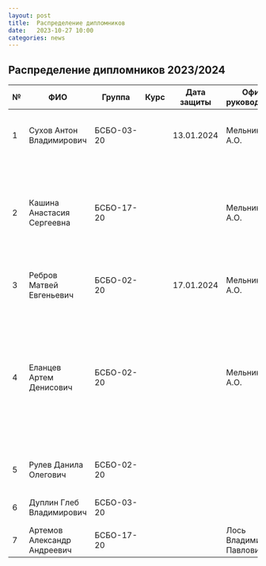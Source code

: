 ```yaml
---
layout: post
title:  Распределение дипломников
date:   2023-10-27 10:00
categories: news
---
```

## Распределение дипломников 2023/2024

| №    | ФИО                                   | Группа        | Курс |Дата защиты| Офиц. руководитель        | Тема                                                                                                                                                                  |
| -----| ------------------------------------- | ------------- | ---- | --------- | ------------------------- | --------------------------------------------------------------------------------------------------------------------------------------------------------------------- |
| 1    |Сухов Антон Владимирович               | БСБО-03-20    |      |13.01.2024 | Мельников А.О.            | Разработка программно-математических средств для распознавания сигналов электромиографии на основе ансамбля классификаторов.                                                                                               |
| 2    |Кашина Анастасия Сергеевна             | БСБО-17-20    |      |           | Мельников А.О.            | Разработка программно-математических средств для автоматического формирования обучающих выборок сигналов ЭМГ. 1. Генерация размеченных данных для формирования обучающих выборок сигналов ЭМГ. - посмотреть EMGdData augmentation, (посмотреть https://www.nature.com/articles/s41467-023-37238-w)                                                                                                |
| 3    |Ребров Матвей Евгеньевич               | БСБО-02-20    |      |17.01.2024 | Мельников А.О.            | Разработка программно-математических средств для аутентификации пользователя на основе сигнала электромиографии.                                                                                               |
| 4    |Еланцев Артем Денисович                | БСБО-02-20    |      |           | Мельников А.О.            | Разработка серверного приложения для обработки и анализа сигналов электромиографии. (Цель: разработка унифицированного решения, объединяющего разрозненные протоколы взаимодействия интеллектуальных устройств ввода, алгоритмов распознавания и протоколов обмена в едином сервере, упрощение рзработки приложений). Обзор: интерфесы (API) для интеллектуальных устройств ввода, модели распознавания и обработки сигналов.                                                                                             |
| 5    |Рулев Данила Олегович                  | БСБО-02-20    |      |           |                           | Разработка программно-математических средств для получения семантической информации по изобржению.|                           
| 6    |Дуплин Глеб Владимирович               | БСБО-03-20    |      |           |                           | Разработка программно-математических средств для обработки сигналов ЭМГ в задачах реабелитации.                                                        |
| 7    |Артемов Александр Андреевич              | БСБО-17-20    |      |           | Лось Владимир Павлович  | Разработка интерактивного web-приложения с управлением на основе ЭМГ.                                                        |


